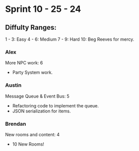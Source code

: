 # Sprint 10 - 25 - 24
## Diffulty Ranges:
1 - 3: Easy
4 - 6: Medium
7 - 9: Hard
10: Beg Reeves for mercy.


### Alex
More NPC work: 6
- Party System work.

### Austin
Message Queue & Event Bus: 5

- Refactoring code to implement the queue.
- JSON serialization for items.

### Brendan
 New rooms and content: 4
- 10 New Rooms!